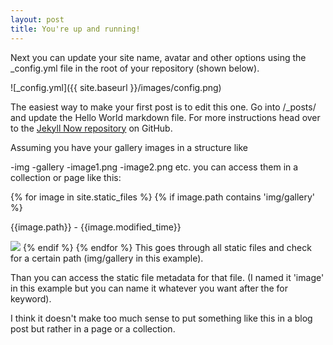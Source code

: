 ```yaml
---
layout: post
title: You're up and running!
---
```


Next you can update your site name, avatar and other options using the _config.yml file in the root of your repository (shown below).

![_config.yml]({{ site.baseurl }}/images/config.png)

The easiest way to make your first post is to edit this one. Go into /_posts/ and update the Hello World markdown file. For more instructions head over to the [Jekyll Now repository](https://github.com/barryclark/jekyll-now) on GitHub.

Assuming you have your gallery images in a structure like

-img
  -gallery
    -image1.png
    -image2.png
    etc.
you can access them in a collection or page like this:

{% for image in site.static_files %}
{% if image.path contains 'img/gallery' %}
    <p>{{image.path}} - {{image.modified_time}}</p>
    <img src="{{site.baseurl}}{{image.path}}">
{% endif %}
{% endfor %}
This goes through all static files and check for a certain path (img/gallery in this example).

Than you can access the static file metadata for that file. (I named it 'image' in this example but you can name it whatever you want after the for keyword).

I think it doesn't make too much sense to put something like this in a blog post but rather in a page or a collection.
